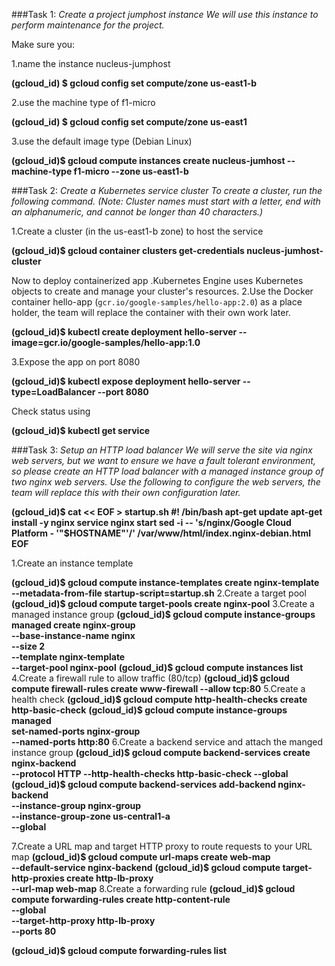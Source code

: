 ###Task 1: 
*Create a project jumphost instance
We will use this instance to perform maintenance for the project.*

Make sure you:

1.name the instance nucleus-jumphost

**(gcloud_id) $ gcloud config set compute/zone us-east1-b**

2.use the machine type of f1-micro

**(gcloud_id) $ gcloud config set compute/zone us-east1**

3.use the default image type (Debian Linux)

**(gcloud_id)$ gcloud compute instances create nucleus-jumhost --machine-type f1-micro --zone us-east1-b**


###Task 2: 
*Create a Kubernetes service cluster
To create a cluster, run the following command.
(Note: Cluster names must start with a letter, end with an alphanumeric, and cannot be longer than 40 characters.)*

1.Create a cluster (in the us-east1-b zone) to host the service

**(gcloud_id)$ gcloud container clusters get-credentials nucleus-jumhost-cluster**

Now to deploy containerized app .Kubernetes Engine uses Kubernetes objects to create and manage your cluster's resources. 
2.Use the Docker container hello-app (`gcr.io/google-samples/hello-app:2.0`) as a place holder, 
the team will replace the container with their own work later.

**(gcloud_id)$ kubectl create deployment hello-server --image=gcr.io/google-samples/hello-app:1.0**

3.Expose the app on port 8080

**(gcloud_id)$ kubectl expose deployment hello-server --type=LoadBalancer --port 8080**

Check status using 

**(gcloud_id)$ kubectl get service**


###Task 3: 
*Setup an HTTP load balancer
We will serve the site via nginx web servers, but we want to ensure we have a fault tolerant environment, 
so please create an HTTP load balancer with a managed instance group of two nginx web servers. Use the following to configure the 
web servers, the team will replace this with their own configuration later.*

**(gcloud_id)$ cat << EOF > startup.sh
#! /bin/bash
apt-get update
apt-get install -y nginx
service nginx start
sed -i -- 's/nginx/Google Cloud Platform - '"\$HOSTNAME"'/' /var/www/html/index.nginx-debian.html
EOF**

1.Create an instance template

**(gcloud_id)$ gcloud compute instance-templates create nginx-template \
         --metadata-from-file startup-script=startup.sh**
2.Create a target pool
**(gcloud_id)$ gcloud compute target-pools create nginx-pool**
3.Create a managed instance group
**(gcloud_id)$ gcloud compute instance-groups managed create nginx-group \
         --base-instance-name nginx \
         --size 2 \
         --template nginx-template \
         --target-pool nginx-pool**
**(gcloud_id)$ gcloud compute instances list**
4.Create a firewall rule to allow traffic (80/tcp)
**(gcloud_id)$ gcloud compute firewall-rules create www-firewall --allow tcp:80**
5.Create a health check
**(gcloud_id)$ gcloud compute http-health-checks create http-basic-check**
**(gcloud_id)$ gcloud compute instance-groups managed \
       set-named-ports nginx-group \
       --named-ports http:80**
6.Create a backend service and attach the manged instance group
**(gcloud_id)$ gcloud compute backend-services create nginx-backend \
      --protocol HTTP --http-health-checks http-basic-check --global**
**(gcloud_id)$ gcloud compute backend-services add-backend nginx-backend \
    --instance-group nginx-group \
    --instance-group-zone us-central1-a \
    --global**

7.Create a URL map and target HTTP proxy to route requests to your URL map
**(gcloud_id)$ gcloud compute url-maps create web-map \
    --default-service nginx-backend**
**(gcloud_id)$ gcloud compute target-http-proxies create http-lb-proxy \
--url-map web-map**
8.Create a forwarding rule
**(gcloud_id)$ gcloud compute forwarding-rules create http-content-rule \
--global \
--target-http-proxy http-lb-proxy \
--ports 80**

**(gcloud_id)$ gcloud compute forwarding-rules list**

